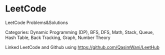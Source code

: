 # LeetCode
LeetCode Problems&amp;Solutions

Categories: Dynamic Programming (DP), BFS, DFS, Math, Stack, Queue, Hash Table, Back Tracking, Graph, Number Theory

Linked LeetCode and Github using https://github.com/QasimWani/LeetHub
